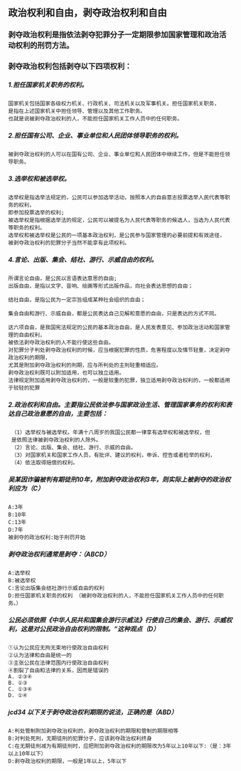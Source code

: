 ## 政治权利和自由，剥夺政治权利和自由

### 剥夺政治权利是指依法剥夺犯罪分子一定期限参加国家管理和政治活动权利的刑罚方法。
### 剥夺政治权利包括剥夺以下四项权利：
##### 1.担任国家机关职务的权利。
    国家机关包括国家各级权力机关、行政机关、司法机关以及军事机关。担任国家机关职务，
    是指在上述国家机关中担任领导、管理以及其他工作职务。
    也就是说被剥夺政治权利的人，不能担任国家机关工作人员中的任何职务。
    
##### 2.担任国有公司、企业、事业单位和人民团体领导职务的权利。
    被剥夺政治权利的人可以在国有公司、企业、事业单位和人民团体中继续工作，但是不能担任领导职务。
    
##### 3.选举权和被选举权。
    选举权是指选举法规定的，公民可以参加选举活动，按照本人的自由意志投票选举人民代表等职务的权利，
    即参加投票选举的权利;
    被选举权是指根据选举法的规定，公民可以被提名为人民代表等职务的候选人，当选为人民代表等职务的权利。
    选举权和被选举权是公民的一项基本政治权利，是公民参与国家管理的必要前提和有效途径，
    被剥夺政治权利的犯罪分子当然不能享有此项权利。
    
##### 4.言论、出版、集会、结社、游行、示威自由的权利。
    所谓言论自由，是公民以言语表达意思的自由;
    出版自由，是指以文字、音响、绘画等形式出版作品，向社会表达思想的自由；
    
    结社自由，是指公民为一定宗旨组成某种社会组织的自由；
    
    集会自由和游行、示威自由，都是公民表达自己见解和意愿的自由，只是表达的方式不同。
    
    这六项自由，是我国宪法规定的公民的基本政治自由，是人民发表意见、参加政治活动和国家管理的自由权利，
    被依法剥夺政治权利的人不能行使这些自由。
    对犯罪分子判处剥夺政治权利的时候，应当根据犯罪的性质，危害程度以及情节轻重，决定剥夺政治权利的期限，
    尤其是附加剥夺政治权利的刑期，应与所判处的主刑轻重相适应。
    剥夺政治权利既可以附加适用，也可以独立适用。
    法律规定附加适用剥夺政治权利的，一般是较重的犯罪，独立适用剥夺政治权利的，一般都适用于较轻的犯罪
    
 ##### 2.政治权利和自由。主要指公民依法参与国家政治生活、管理国家事务的权利和表达自己政治意愿的自由，主要包括：
     （1）选举权与被选举权。年满十八周岁的我国公民都一律享有选举权和被选举权，但
     是依照法律被剥夺政治权利的人除外。
     （2）言论、出版、集会、结社、游行、示威的自由。
     （3）对国家机关和国家工作人员，有批评、建议的权利，申诉、控告或者检举的权利，
     （4）依法取得赔偿的权利。
     
##### 吴某因诈骗被判有期徒刑10年，附加剥夺政治权利3年，则实际上被剥夺的政治权利应为（C）
    A:3年
    B:10年
    C:13年
    D:7年
    被剥夺的政治权利:始于刑罚开始        

##### 剥夺政治权利通常是剥夺：（ABCD）
    A:选举权
    B:被选举权
    C:言论出版集会结社游行示威自由的权利
    D:担任国家机关职务的权利 （被剥夺政治权利的人，不能担任国家机关工作人员中的任何职务。）    

##### 公民必须依照《中华人民共和国集会游行示威法》行使自己的集会、游行、示威权利，这是对公民政治自由权利的限制。”这种观点（D）
    ①认为公民应无拘无束地行使政治自由权利
    ②认为法律和自由是统一的
    ③主张公民在法律范围内行使政治自由权利
    ④割裂了自由和法律的关系，因而是错误的
    A. ②③④
    B. ①③
    C. ①③④
    D. ①④    

##### jcd34 以下关于剥夺政治权利期限的说法，正确的是（ABD）
    A:判处管制附加剥夺政治权利的，剥夺政治权利的期限和管制的期限相等
    B:对判处死刑，无期徒刑的犯罪分子，应该剥夺政治权利终身
    C:在无期徒刑减为有期徒刑时，应把附加剥夺政治权利的期限改为5年以上10年以下:（是：3年以上10年以下）
    D:剥夺政治权利的期限，一般是1年以上，5年以下















    